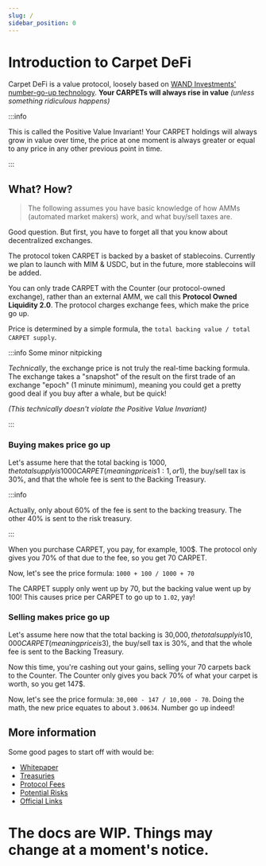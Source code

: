 ```yaml
---
slug: /
sidebar_position: 0
---
```


# Introduction to Carpet DeFi

Carpet DeFi is a value protocol, loosely based on [WAND Investments' number-go-up technology](https://medium.com/coinmonks/wand-investments-whitepaper-reconciling-safety-sustainability-and-rewards-in-defi-ba20d96213). **Your CARPETs will always rise in value** _(unless something ridiculous happens)_

:::info

This is called the Positive Value Invariant! Your CARPET holdings will always grow in value over time, the price at one moment is always greater or equal to any price in any other previous point in time.

:::

## What? How?

> The following assumes you have basic knowledge of how AMMs (automated market makers) work, and what buy/sell taxes are.

Good question. But first, you have to forget all that you know about decentralized exchanges.

The protocol token CARPET is backed by a basket of stablecoins. Currently we plan to launch with MIM & USDC, but in the future, more stablecoins will be added.

You can only trade CARPET with the Counter (our protocol-owned exchange), rather than an external AMM, we call this **Protocol Owned Liquidity 2.0**. The protocol charges exchange fees, which make the price go up.

Price is determined by a simple formula, the `total backing value / total CARPET supply`.

:::info Some minor nitpicking

_Technically_, the exchange price is not truly the real-time backing formula. The exchange takes a "snapshot" of the result on the first trade of an exchange "epoch" (1 minute minimum), meaning you could get a pretty good deal if you buy after a whale, but be quick!

_(This technically doesn't violate the Positive Value Invariant)_

:::

### Buying makes price go up

Let's assume here that the total backing is 1000$, the total supply is 1000 CARPET (meaning price is 1:1, or 1$), the buy/sell tax is 30%, and that the whole fee is sent to the Backing Treasury.

:::info

Actually, only about 60% of the fee is sent to the backing treasury. The other 40% is sent to the risk treasury.

:::

When you purchase CARPET, you pay, for example, 100$. The protocol only gives you 70% of that due to the fee, so you get 70 CARPET.

Now, let's see the price formula: `1000 + 100 / 1000 + 70`

The CARPET supply only went up by 70, but the backing value went up by 100! This causes price per CARPET to go up to `1.02`, yay!

### Selling makes price go up

Let's assume here now that the total backing is 30,000$, the total supply is 10,000 CARPET (meaning price is 3$), the buy/sell tax is 30%, and that the whole fee is sent to the Backing Treasury.

Now this time, you're cashing out your gains, selling your 70 carpets back to the Counter. The Counter only gives you back 70% of what your carpet is worth, so you get 147$.

Now, let's see the price formula: `30,000 - 147 / 10,000 - 70`. Doing the math, the new price equates to about `3.00634`. Number go up indeed!

## More information

Some good pages to start off with would be:

- [Whitepaper](/whitepaper)
- [Treasuries](/treasuries)
- [Protocol Fees](/fees)
- [Potential Risks](/risks)
- [Official Links](/community)

# The docs are WIP. Things may change at a moment's notice.

